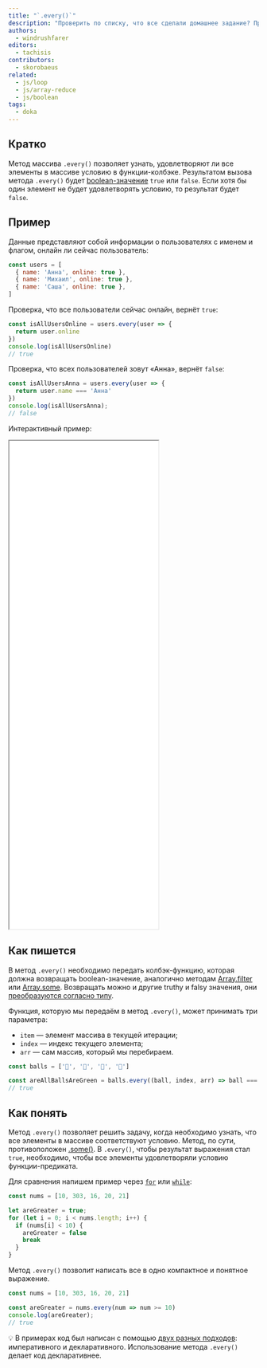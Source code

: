 ```yaml
---
title: "`.every()`"
description: "Проверить по списку, что все сделали домашнее задание? Проще простого с массивами и методом `every`."
authors:
  - windrushfarer
editors:
  - tachisis
contributors:
  - skorobaeus
related:
  - js/loop
  - js/array-reduce
  - js/boolean
tags:
  - doka
---
```


## Кратко

Метод массива `.every()` позволяет узнать, удовлетворяют ли все элементы в массиве условию в функции-колбэке. Результатом вызова метода `.every()` будет [boolean-значение](/js/boolean/) `true` или `false`. Если хотя бы один элемент не будет удовлетворять условию, то результат будет `false`.

## Пример

Данные представляют собой информации о пользователях с именем и флагом, онлайн ли сейчас пользователь:

```js
const users = [
  { name: 'Анна', online: true },
  { name: 'Михаил', online: true },
  { name: 'Саша', online: true },
]
```

Проверка, что все пользователи сейчас онлайн, вернёт `true`:

```js
const isAllUsersOnline = users.every(user => {
  return user.online
})
console.log(isAllUsersOnline)
// true
```

Проверка, что всех пользователей зовут «Анна», вернёт `false`:

```js
const isAllUsersAnna = users.every(user => {
  return user.name === 'Анна'
})
console.log(isAllUsersAnna);
// false
```

Интерактивный пример:

<iframe title="Используем every для проверки массива — Array.every — Дока" src="demos/index/" height="980"></iframe>

## Как пишется

В метод `.every()` необходимо передать колбэк-функцию, которая должна возвращать boolean-значение, аналогично методам [Array.filter](/js/array-filter/) или [Array.some](/js/array-some/). Возвращать можно и другие truthy и falsy значения, они [преобразуются согласно типу](/js/typecasting/).

Функция, которую мы передаём в метод `.every()`, может принимать три параметра:

- `item` — элемент массива в текущей итерации;
- `index` — индекс текущего элемента;
- `arr` — сам массив, который мы перебираем.

```js
const balls = ['🎾', '🎾', '🎾', '🎾']

const areAllBallsAreGreen = balls.every((ball, index, arr) => ball === '🎾')
// true
```

## Как понять

Метод `.every()` позволяет решить задачу, когда необходимо узнать, что все элементы в массиве соответствуют условию. Метод, по сути, противоположен [.some()](/js/array-some/). В `.every()`, чтобы результат выражения стал `true`, необходимо, чтобы все элементы удовлетворяли условию функции-предиката.

Для сравнения напишем пример через [`for`](/js/for/) или [`while`](/js/while/):

```js
const nums = [10, 303, 16, 20, 21]

let areGreater = true;
for (let i = 0; i < nums.length; i++) {
  if (nums[i] < 10) {
    areGreater = false
    break
  }
}
```

Метод `.every()` позволит написать все в одно компактное и понятное выражение.

```js
const nums = [10, 303, 16, 20, 21]

const areGreater = nums.every(num => num >= 10)
console.log(areGreater);
// true
```

<aside>

💡 В примерах код был написан с помощью [двух разных подходов](/js/programming-paradigms/): императивного и декларативного. Использование метода `.every()` делает код декларативнее.

</aside>
